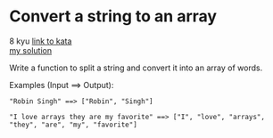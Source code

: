 # Convert a string to an array
8 kyu
[link to kata](https://www.codewars.com/kata/57e76bc428d6fbc2d500036d/train/javascript)
<br>
[my solution](./kata.js)

Write a function to split a string and convert it into an array of words.

Examples (Input ==> Output):
```
"Robin Singh" ==> ["Robin", "Singh"]

"I love arrays they are my favorite" ==> ["I", "love", "arrays", "they", "are", "my", "favorite"]
```